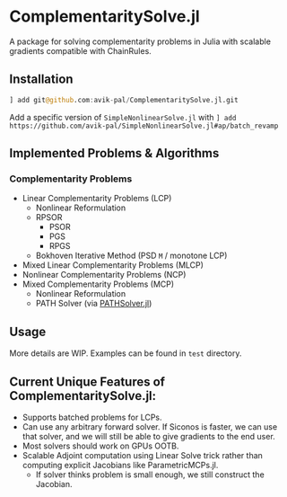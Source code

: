 # ComplementaritySolve.jl

A package for solving complementarity problems in Julia with scalable gradients compatible
with ChainRules.

## Installation

```julia
] add git@github.com:avik-pal/ComplementaritySolve.jl.git
```

Add a specific version of `SimpleNonlinearSolve.jl` with
`] add https://github.com/avik-pal/SimpleNonlinearSolve.jl#ap/batch_revamp`

## Implemented Problems & Algorithms

### Complementarity Problems

* Linear Complementarity Problems (LCP)
  * Nonlinear Reformulation
  * RPSOR
    * PSOR
    * PGS
    * RPGS
  * Bokhoven Iterative Method (PSD `M` / monotone LCP)
* Mixed Linear Complementarity Problems (MLCP)
* Nonlinear Complementarity Problems (NCP)
* Mixed Complementarity Problems (MCP)
  * Nonlinear Reformulation
  * PATH Solver (via [PATHSolver.jl](https://github.com/chkwon/PATHSolver.jl))

## Usage

More details are WIP. Examples can be found in `test` directory.

## Current Unique Features of ComplementaritySolve.jl:

* Supports batched problems for LCPs.
* Can use any arbitrary forward solver. If Siconos is faster, we can use that solver, and we will still be able to give gradients to the end user.
* Most solvers should work on GPUs OOTB.
* Scalable Adjoint computation using Linear Solve trick rather than computing explicit Jacobians like ParametricMCPs.jl.
  * If solver thinks problem is small enough, we still construct the Jacobian.
